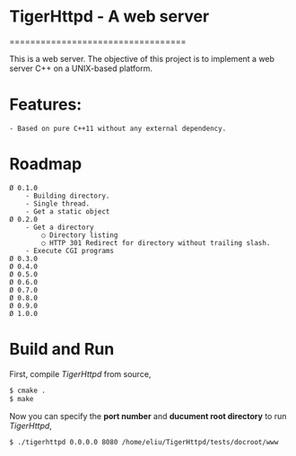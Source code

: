 # TigerHttpd - A web server
==================================

This is a web server. The objective of this project is to implement a web server C++ on a UNIX-based platform.

# Features:
    - Based on pure C++11 without any external dependency.

# Roadmap
    Ø 0.1.0
        - Building directory.
        - Single thread. 
        - Get a static object
    Ø 0.2.0
        - Get a directory
            ○ Directory listing
            ○ HTTP 301 Redirect for directory without trailing slash.
        - Execute CGI programs    
    Ø 0.3.0
    Ø 0.4.0
    Ø 0.5.0
    Ø 0.6.0
    Ø 0.7.0
    Ø 0.8.0
    Ø 0.9.0
    Ø 1.0.0

# Build and Run

First, compile *TigerHttpd* from source,

```bash
$ cmake .
$ make
```

Now you can specify the **port number** and **ducument root directory** to run *TigerHttpd*,

```bash
$ ./tigerhttpd 0.0.0.0 8080 /home/eliu/TigerHttpd/tests/docroot/www
```
